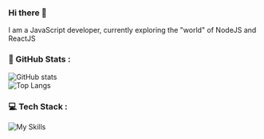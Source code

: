 ### Hi there 👋
I am a JavaScript developer, currently exploring the "world" of NodeJS and ReactJS 
<!--
**bada9te/bada9te** is a ✨ _special_ ✨ repository because its `README.md` (this file) appears on your GitHub profile.

Here are some ideas to get you started:

- 🔭 I’m currently working on ...
- 🌱 I’m currently learning ...
- 👯 I’m looking to collaborate on ...
- 🤔 I’m looking for help with ...
- 💬 Ask me about ...
- 📫 How to reach me: ...
- 😄 Pronouns: ...
- ⚡ Fun fact: ...
-->

### 🚀 GitHub Stats :
![GitHub stats](https://github-readme-stats-flax-rho.vercel.app/api?username=bada9te&show_icons=true&theme=dracula)<br/>
![Top Langs](https://github-readme-stats-flax-rho.vercel.app/api/top-langs/?username=bada9te&theme=dracula&include_all_commits=true&count_private=true&langs_count=10&layout=compact)


### 💻 Tech Stack :
![My Skills](https://skillicons.dev/icons?i=js,ts,html,css,nodejs,react,redux,mongodb,express,graphql,linux,python,cpp,mysql,solidity,nest,apollo,next)
